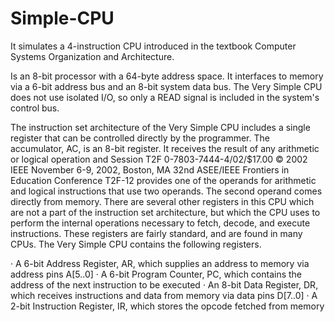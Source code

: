 # Simple-CPU

It simulates a 4-instruction CPU introduced in the textbook
Computer Systems Organization and Architecture. 

Is an 8-bit processor with a 64-byte
address space. It interfaces to memory via a 6-bit address
bus and an 8-bit system data bus. The Very Simple CPU
does not use isolated I/O, so only a READ signal is included
in the system's control bus. 

The instruction set architecture of the Very Simple CPU
includes a single register that can be controlled directly by
the programmer. The accumulator, AC, is an 8-bit register. It
receives the result of any arithmetic or logical operation and 
Session T2F
0-7803-7444-4/02/$17.00 © 2002 IEEE November 6-9, 2002, Boston, MA
32nd ASEE/IEEE Frontiers in Education Conference
T2F-12
provides one of the operands for arithmetic and logical
instructions that use two operands. The second operand
comes directly from memory.
There are several other registers in this CPU which are
not a part of the instruction set architecture, but which the
CPU uses to perform the internal operations necessary to
fetch, decode, and execute instructions. These registers are
fairly standard, and are found in many CPUs. The Very
Simple CPU contains the following registers.

· A 6-bit Address Register, AR, which supplies an address
to memory via address pins A[5..0]
· A 6-bit Program Counter, PC, which contains the
address of the next instruction to be executed
· An 8-bit Data Register, DR, which receives instructions
and data from memory via data pins D[7..0]
· A 2-bit Instruction Register, IR, which stores the opcode
fetched from memory

